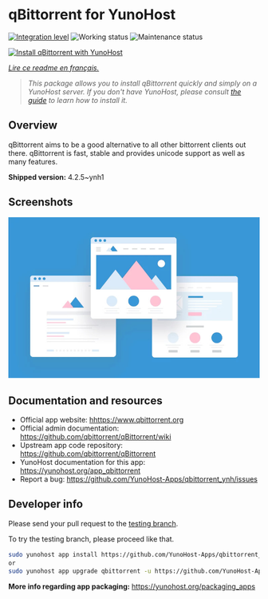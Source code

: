 <!--
N.B.: This README was automatically generated by https://github.com/YunoHost/apps/tree/master/tools/README-generator
It shall NOT be edited by hand.
-->

# qBittorrent for YunoHost

[![Integration level](https://dash.yunohost.org/integration/qbittorrent.svg)](https://dash.yunohost.org/appci/app/qbittorrent) ![Working status](https://ci-apps.yunohost.org/ci/badges/qbittorrent.status.svg) ![Maintenance status](https://ci-apps.yunohost.org/ci/badges/qbittorrent.maintain.svg)

[![Install qBittorrent with YunoHost](https://install-app.yunohost.org/install-with-yunohost.svg)](https://install-app.yunohost.org/?app=qbittorrent)

*[Lire ce readme en français.](./README_fr.md)*

> *This package allows you to install qBittorrent quickly and simply on a YunoHost server.
If you don't have YunoHost, please consult [the guide](https://yunohost.org/#/install) to learn how to install it.*

## Overview

qBittorrent aims to be a good alternative to all other bittorrent clients out there. qBittorrent is fast, stable and provides unicode support as well as many features.

**Shipped version:** 4.2.5~ynh1

## Screenshots

![Screenshot of qBittorrent](./doc/screenshots/example.jpg)

## Documentation and resources

* Official app website: <hhttps://www.qbittorrent.org>
* Official admin documentation: <https://github.com/qbittorrent/qBittorrent/wiki>
* Upstream app code repository: <https://github.com/qbittorrent/qBittorrent>
* YunoHost documentation for this app: <https://yunohost.org/app_qbittorrent>
* Report a bug: <https://github.com/YunoHost-Apps/qbittorrent_ynh/issues>

## Developer info

Please send your pull request to the [testing branch](https://github.com/YunoHost-Apps/qbittorrent_ynh/tree/testing).

To try the testing branch, please proceed like that.

``` bash
sudo yunohost app install https://github.com/YunoHost-Apps/qbittorrent_ynh/tree/testing --debug
or
sudo yunohost app upgrade qbittorrent -u https://github.com/YunoHost-Apps/qbittorrent_ynh/tree/testing --debug
```

**More info regarding app packaging:** <https://yunohost.org/packaging_apps>
